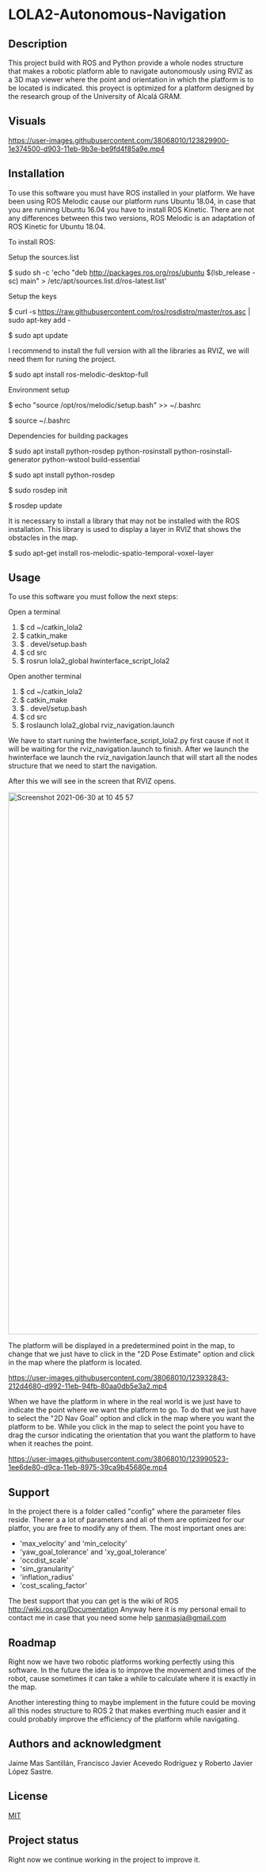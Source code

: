 # LOLA2-Autonomous-Navigation

## Description
This project build with ROS and Python provide a whole nodes structure that makes a robotic platform able to navigate autonomously using RVIZ as a 3D map viewer where the point and orientation in which the platform is to be located is indicated. this proyect is optimized for a platform designed by the research group of the University of Alcalá GRAM. 

## Visuals
https://user-images.githubusercontent.com/38068010/123829900-1e374500-d903-11eb-9b3e-be9fd4f85a9e.mp4

## Installation
To use this software you must have ROS installed in your platform. We have been using ROS Melodic cause our platform runs Ubuntu 18.04, in case that you are runinng Ubuntu 16.04 you have to install ROS Kinetic. There are not any differences between this two versions, ROS Melodic is an adaptation of ROS Kinetic for Ubuntu 18.04.

To install ROS:

Setup the sources.list

$ sudo sh -c 'echo "deb http://packages.ros.org/ros/ubuntu $(lsb_release -sc) main" > /etc/apt/sources.list.d/ros-latest.list'

Setup the keys

$ curl -s https://raw.githubusercontent.com/ros/rosdistro/master/ros.asc | sudo apt-key add -


$ sudo apt update

I recommend to install the full version with all the libraries as RVIZ, we will need them for runing the project.

$ sudo apt install ros-melodic-desktop-full

Environment setup

$ echo "source /opt/ros/melodic/setup.bash" >> ~/.bashrc

$ source ~/.bashrc

Dependencies for building packages

$ sudo apt install python-rosdep python-rosinstall python-rosinstall-generator python-wstool build-essential

$ sudo apt install python-rosdep

$ sudo rosdep init

$ rosdep update

It is necessary to install a library that may not be installed with the ROS installation. This library is used to display a layer in RVIZ that shows the obstacles in the map. 

$ sudo apt-get install ros-melodic-spatio-temporal-voxel-layer

## Usage

To use this software you must follow the next steps:

Open a terminal
1. $ cd ~/catkin_lola2
2. $ catkin_make
3. $ . devel/setup.bash
4. $ cd src
5. $ rosrun lola2_global hwinterface_script_lola2

Open another terminal
1. $ cd ~/catkin_lola2
2. $ catkin_make
3. $ . devel/setup.bash
4. $ cd src 
5. $ roslaunch lola2_global rviz_navigation.launch

We have to start runing the hwinterface_script_lola2.py first cause if not it will be waiting for the rviz_navigation.launch to finish. After we launch the hwinterface we launch the rviz_navigation.launch that will start all the nodes structure that we need to start the navigation.

After this we will see in the screen that RVIZ opens.

<img width="1096" alt="Screenshot 2021-06-30 at 10 45 57" src="https://user-images.githubusercontent.com/38068010/123930814-5d5fa780-d990-11eb-8532-db4bb158d046.png">

The platform will be displayed in a predetermined point in the map, to change that we just have to click in the "2D Pose Estimate" option and click in the map where the platform is located.

https://user-images.githubusercontent.com/38068010/123932843-212d4680-d992-11eb-94fb-80aa0db5e3a2.mp4

When we have the platform in where in the real world is we just have to indicate the point where we want the platform to go. To do that we just have to select the "2D Nav Goal" option and click in the map where you want the platform to be. While you click in the map to select the point you have to drag the cursor indicating the orientation that you want the platform to have when it reaches the point.

https://user-images.githubusercontent.com/38068010/123990523-1ee6de80-d9ca-11eb-8975-39ca9b45680e.mp4

## Support
In the project there is a folder called "config" where the parameter files reside. Therer a a lot of parameters and all of them are optimized for our platfor, you are free to modify any of them. The most important ones are:

- 'max_velocity' and 'min_celocity'
- 'yaw_goal_tolerance' and 'xy_goal_tolerance'
- 'occdist_scale'
- 'sim_granularity'
- 'inflation_radius'
- 'cost_scaling_factor'

The best support that you can get is the wiki of ROS http://wiki.ros.org/Documentation
Anyway here it is my personal email to contact me in case that you need some help sanmasja@gmail.com

## Roadmap
Right now we have two robotic platforms working perfectly using this software. In the future the idea is to improve the movement and times of the robot, cause sometimes it can take a while to calculate where it is exactly in the map. 

Another interesting thing to maybe implement in the future could be moving all this nodes structure to ROS 2 that makes everthing much easier and it could probably improve the efficiency of the platform while navigating.

## Authors and acknowledgment
Jaime Mas Santillán, Francisco Javier Acevedo Rodríguez y Roberto Javier López Sastre.

## License
[MIT](https://choosealicense.com/licenses/mit/)

## Project status
Right now we continue working in the project to improve it.
